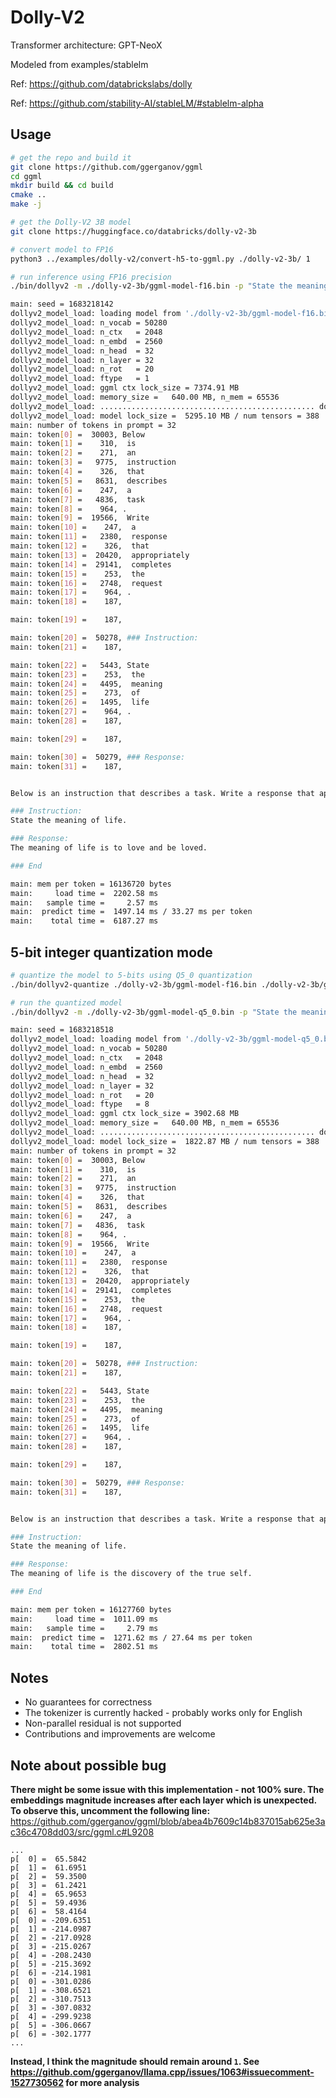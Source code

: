# Dolly-V2

Transformer architecture: GPT-NeoX

Modeled from examples/stablelm

Ref: https://github.com/databrickslabs/dolly

Ref: https://github.com/stability-AI/stableLM/#stablelm-alpha

## Usage

```bash
# get the repo and build it
git clone https://github.com/ggerganov/ggml
cd ggml
mkdir build && cd build
cmake ..
make -j

# get the Dolly-V2 3B model
git clone https://huggingface.co/databricks/dolly-v2-3b

# convert model to FP16
python3 ../examples/dolly-v2/convert-h5-to-ggml.py ./dolly-v2-3b/ 1

# run inference using FP16 precision
./bin/dollyv2 -m ./dolly-v2-3b/ggml-model-f16.bin -p "State the meaning of life." -t 6 -n 64

main: seed = 1683218142
dollyv2_model_load: loading model from './dolly-v2-3b/ggml-model-f16.bin' - please wait ...
dollyv2_model_load: n_vocab = 50280
dollyv2_model_load: n_ctx   = 2048
dollyv2_model_load: n_embd  = 2560
dollyv2_model_load: n_head  = 32
dollyv2_model_load: n_layer = 32
dollyv2_model_load: n_rot   = 20
dollyv2_model_load: ftype   = 1
dollyv2_model_load: ggml ctx lock_size = 7374.91 MB
dollyv2_model_load: memory_size =   640.00 MB, n_mem = 65536
dollyv2_model_load: ................................................ done
dollyv2_model_load: model lock_size =  5295.10 MB / num tensors = 388
main: number of tokens in prompt = 32
main: token[0] =  30003, Below
main: token[1] =    310,  is
main: token[2] =    271,  an
main: token[3] =   9775,  instruction
main: token[4] =    326,  that
main: token[5] =   8631,  describes
main: token[6] =    247,  a
main: token[7] =   4836,  task
main: token[8] =    964, .
main: token[9] =  19566,  Write
main: token[10] =    247,  a
main: token[11] =   2380,  response
main: token[12] =    326,  that
main: token[13] =  20420,  appropriately
main: token[14] =  29141,  completes
main: token[15] =    253,  the
main: token[16] =   2748,  request
main: token[17] =    964, .
main: token[18] =    187, 

main: token[19] =    187, 

main: token[20] =  50278, ### Instruction:
main: token[21] =    187, 

main: token[22] =   5443, State
main: token[23] =    253,  the
main: token[24] =   4495,  meaning
main: token[25] =    273,  of
main: token[26] =   1495,  life
main: token[27] =    964, .
main: token[28] =    187, 

main: token[29] =    187, 

main: token[30] =  50279, ### Response:
main: token[31] =    187, 


Below is an instruction that describes a task. Write a response that appropriately completes the request.

### Instruction:
State the meaning of life.

### Response:
The meaning of life is to love and be loved.

### End

main: mem per token = 16136720 bytes
main:     load time =  2202.58 ms
main:   sample time =     2.57 ms
main:  predict time =  1497.14 ms / 33.27 ms per token
main:    total time =  6187.27 ms
```

## 5-bit integer quantization mode

```bash
# quantize the model to 5-bits using Q5_0 quantization
./bin/dollyv2-quantize ./dolly-v2-3b/ggml-model-f16.bin ./dolly-v2-3b/ggml-model-q5_0.bin 8

# run the quantized model
./bin/dollyv2 -m ./dolly-v2-3b/ggml-model-q5_0.bin -p "State the meaning of life." -t 6 -n 64

main: seed = 1683218518
dollyv2_model_load: loading model from './dolly-v2-3b/ggml-model-q5_0.bin' - please wait ...
dollyv2_model_load: n_vocab = 50280
dollyv2_model_load: n_ctx   = 2048
dollyv2_model_load: n_embd  = 2560
dollyv2_model_load: n_head  = 32
dollyv2_model_load: n_layer = 32
dollyv2_model_load: n_rot   = 20
dollyv2_model_load: ftype   = 8
dollyv2_model_load: ggml ctx lock_size = 3902.68 MB
dollyv2_model_load: memory_size =   640.00 MB, n_mem = 65536
dollyv2_model_load: ................................................ done
dollyv2_model_load: model lock_size =  1822.87 MB / num tensors = 388
main: number of tokens in prompt = 32
main: token[0] =  30003, Below
main: token[1] =    310,  is
main: token[2] =    271,  an
main: token[3] =   9775,  instruction
main: token[4] =    326,  that
main: token[5] =   8631,  describes
main: token[6] =    247,  a
main: token[7] =   4836,  task
main: token[8] =    964, .
main: token[9] =  19566,  Write
main: token[10] =    247,  a
main: token[11] =   2380,  response
main: token[12] =    326,  that
main: token[13] =  20420,  appropriately
main: token[14] =  29141,  completes
main: token[15] =    253,  the
main: token[16] =   2748,  request
main: token[17] =    964, .
main: token[18] =    187, 

main: token[19] =    187, 

main: token[20] =  50278, ### Instruction:
main: token[21] =    187, 

main: token[22] =   5443, State
main: token[23] =    253,  the
main: token[24] =   4495,  meaning
main: token[25] =    273,  of
main: token[26] =   1495,  life
main: token[27] =    964, .
main: token[28] =    187, 

main: token[29] =    187, 

main: token[30] =  50279, ### Response:
main: token[31] =    187, 


Below is an instruction that describes a task. Write a response that appropriately completes the request.

### Instruction:
State the meaning of life.

### Response:
The meaning of life is the discovery of the true self.

### End

main: mem per token = 16127760 bytes
main:     load time =  1011.09 ms
main:   sample time =     2.79 ms
main:  predict time =  1271.62 ms / 27.64 ms per token
main:    total time =  2802.51 ms
```

## Notes

- No guarantees for correctness
- The tokenizer is currently hacked - probably works only for English
- Non-parallel residual is not supported
- Contributions and improvements are welcome

## Note about possible bug
**There might be some issue with this implementation - not 100% sure.
The embeddings magnitude increases after each layer which is unexpected.
To observe this, uncomment the following line:**
https://github.com/ggerganov/ggml/blob/abea4b7609c14b837015ab625e3ac36c4708dd03/src/ggml.c#L9208
```
...
p[  0] =  65.5842
p[  1] =  61.6951
p[  2] =  59.3500
p[  3] =  61.2421
p[  4] =  65.9653
p[  5] =  59.4936
p[  6] =  58.4164
p[  0] = -209.6351
p[  1] = -214.0987
p[  2] = -217.0928
p[  3] = -215.0267
p[  4] = -208.2430
p[  5] = -215.3692
p[  6] = -214.1981
p[  0] = -301.0286
p[  1] = -308.6521
p[  2] = -310.7513
p[  3] = -307.0832
p[  4] = -299.9238
p[  5] = -306.0667
p[  6] = -302.1777
...
```
**Instead, I think the magnitude should remain around `1`.
See https://github.com/ggerganov/llama.cpp/issues/1063#issuecomment-1527730562 for more analysis**
